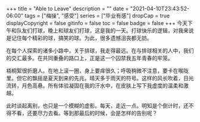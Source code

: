 +++
title = "Able to Leave"
description = ""
date = "2021-04-10T23:43:52-06:00"
tags = ["梅操", "感受"]
series = ["毕业有感"]
dropCap = true
displayCopyright = false
gitinfo = false
toc = false
badge = false
+++
今天下午和队友们打球，晚上和球友们打球，这是我的一天。打球快乐的逻辑，对我来说是记住每个精彩的球，搞笑的球。为此，很多遗憾沮丧都无妨。

在每个人探索的诸多小路中，关于排球，我走得最远。在与排球相关的人中，我们的交汇最多。在共同重叠的路口上，正是这一个囚禁我五年青春的牢笼。

梧桐絮很折磨人。在地上滚一圈，身上要痒很久；呼吸稍微不注意，要卡在喉咙里。但它的飘摇是夏天到来的先兆，晴天多于雨天的符号。这样的风长吹着，日光流转，月色高悬。所有体验凝固在我的汗水中，在皮肤上写下我虚度的温柔和激越。

此时谈起离别，也只是一个模糊的虚影。每天，走近一点。明知是个倒计时，还不得不看，还要尽力去看。等到那最后的时候，会是怎样的告别呢？